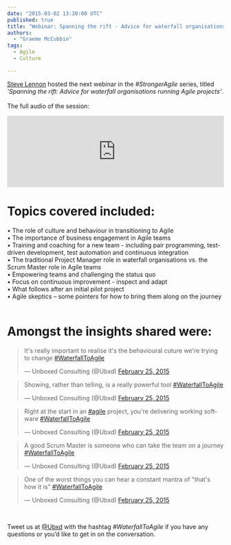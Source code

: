 ```yaml
---
date: "2015-03-02 13:30:00 UTC"
published: true
title: "Webinar: Spanning the rift - Advice for waterfall organisations running Agile projects"
authors:
  - "Graeme McCubbin"
tags:
  - Agile
  - Culture

---
```


[Steve Lennon](/team#steve-lennon) hosted the next webinar in the <i>#StrongerAgile</i> series, titled <i>‘Spanning the rift: Advice for waterfall organisations running Agile projects’</i>.<br/>
<br/>
The full audio of the session:<br/>

<iframe width="100%" height="166" scrolling="no" frameborder="no" src="https://w.soundcloud.com/player/?url=https%3A//api.soundcloud.com/tracks/192989378&amp;color=ff5500&amp;auto_play=false&amp;hide_related=false&amp;show_comments=true&amp;show_user=true&amp;show_reposts=false"></iframe>
<br/>

<h1>Topics covered included:</h1>
• The role of culture and behaviour in transitioning to Agile<br/>
• The importance of business engagement in Agile teams<br/>
• Training and coaching for a new team - including pair programming, test-driven development, test automation and continuous integration<br/>
• The traditional Project Manager role in waterfall organisations vs. the Scrum Master role in Agile teams<br/>
• Empowering teams and challenging the status quo<br/>
• Focus on continuous improvement - inspect and adapt<br/>
• What follows after an initial pilot project<br/>
• Agile skeptics – some pointers for how to bring them along on the journey<br/>
<br/>

<h1>Amongst the insights shared were:</h1>

<blockquote class="twitter-tweet" lang="en"><p>It&#39;s really important to realise it&#39;s the behavioural cuture we&#39;re trying to change <a href="https://twitter.com/hashtag/WaterfallToAgile?src=hash">#WaterfallToAgile</a></p>&mdash; Unboxed Consulting (@Ubxd) <a href="https://twitter.com/Ubxd/status/570616097214504960">February 25, 2015</a></blockquote> <script async src="//platform.twitter.com/widgets.js" charset="utf-8"></script>

<blockquote class="twitter-tweet" lang="en"><p>Showing, rather than telling, is a really powerful tool <a href="https://twitter.com/hashtag/WaterfallToAgile?src=hash">#WaterfallToAgile</a></p>&mdash; Unboxed Consulting (@Ubxd) <a href="https://twitter.com/Ubxd/status/570620560981557249">February 25, 2015</a></blockquote> <script async src="//platform.twitter.com/widgets.js" charset="utf-8"></script>

<blockquote class="twitter-tweet" lang="en"><p>Right at the start in an <a href="https://twitter.com/hashtag/agile?src=hash">#agile</a> project, you&#39;re delivering working software <a href="https://twitter.com/hashtag/WaterfallToAgile?src=hash">#WaterfallToAgile</a></p>&mdash; Unboxed Consulting (@Ubxd) <a href="https://twitter.com/Ubxd/status/570620107401142273">February 25, 2015</a></blockquote> <script async src="//platform.twitter.com/widgets.js" charset="utf-8"></script>

<blockquote class="twitter-tweet" lang="en"><p>A good Scrum Master is someone who can take the team on a journey <a href="https://twitter.com/hashtag/WaterfallToAgile?src=hash">#WaterfallToAgile</a></p>&mdash; Unboxed Consulting (@Ubxd) <a href="https://twitter.com/Ubxd/status/570618364768464897">February 25, 2015</a></blockquote> <script async src="//platform.twitter.com/widgets.js" charset="utf-8"></script>

<blockquote class="twitter-tweet" lang="en"><p>One of the worst things you can hear a constant mantra of &quot;that&#39;s how it is&quot; <a href="https://twitter.com/hashtag/WaterfallToAgile?src=hash">#WaterfallToAgile</a></p>&mdash; Unboxed Consulting (@Ubxd) <a href="https://twitter.com/Ubxd/status/570617608413818880">February 25, 2015</a></blockquote> <script async src="//platform.twitter.com/widgets.js" charset="utf-8"></script>
<br/>

Tweet us at [@Ubxd](https://twitter.com/Ubxd) with the hashtag <i>#WaterfallToAgile</i> if you have any questions or you’d like to get in on the conversation.
